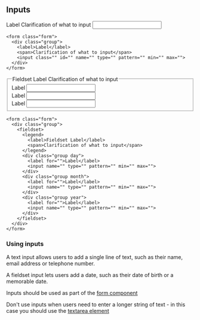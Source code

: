 ## Inputs

<form class="form">
  <div class="group">
    <label>Label</label>
    <span>Clarification of what to input</span>
    <input class="" id="" name="" type="" pattern="" min="" max="">
  </div>
</form>

    <form class="form">
      <div class="group">
        <label>Label</label>
        <span>Clarification of what to input</span>
        <input class="" id="" name="" type="" pattern="" min="" max="">
      </div>
    </form>

<form class="form">
  <div class="group">
    <fieldset>
      <legend>
        <label>Fieldset Label</label>
        <span>Clarification of what to input</span>
      </legend>
      <div class="group day">
        <label for="">Label</label>
        <input name="" type="" pattern="" min="" max="">
      </div>
      <div class="group month">
        <label for="">Label</label>
        <input name="" type="" pattern="" min="" max="">
      </div>
      <div class="group year">
        <label for="">Label</label>
        <input name="" type="" pattern="" min="" max="">
      </div>
    </fieldset>
  </div>
</form>

    <form class="form">
      <div class="group">
        <fieldset>
          <legend>
            <label>Fieldset Label</label>
            <span>Clarification of what to input</span>
          </legend>
          <div class="group day">
            <label for="">Label</label>
            <input name="" type="" pattern="" min="" max="">
          </div>
          <div class="group month">
            <label for="">Label</label>
            <input name="" type="" pattern="" min="" max="">
          </div>
          <div class="group year">
            <label for="">Label</label>
            <input name="" type="" pattern="" min="" max="">
          </div>
        </fieldset>
      </div>
    </form>

### Using inputs

A text input allows users to add a single line of text, such as their name, email address or telephone number.

A fieldset input lets users add a date, such as their date of birth or a memorable date.

Inputs should be used as part of the <a href="/docs/core/components/form">form component</a>

Don't use inputs when users need to enter a longer string of text - in this case you should use the <a href="textarea">textarea element</a>
